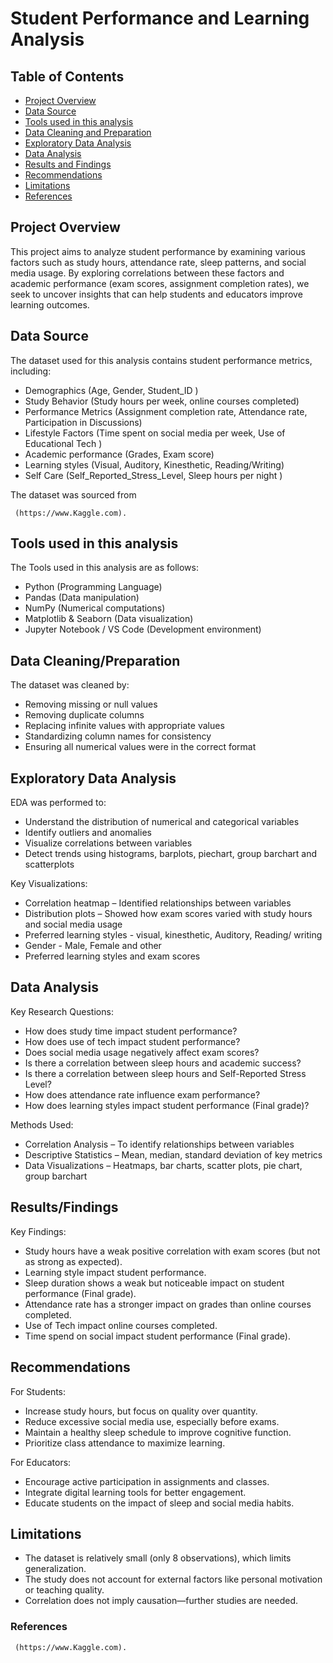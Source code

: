 # Student Performance and Learning Analysis 

## Table of Contents

- [Project Overview](#project-overview)
- [Data Source](#data-source)
- [Tools used in this analysis](#tools-used-in-this-analysis)
- [Data Cleaning and Preparation](#data-cleaning-and-preparation)
- [Exploratory Data Analysis](#exploratory-data-analysis)
- [Data Analysis](#data-analysis)
- [Results and Findings](#results-and-findings)
- [Recommendations](#recommendations)
- [Limitations](#limitations)
- [References](#references)

## Project Overview

This project aims to analyze student performance by examining various factors such as study hours, attendance rate, sleep patterns, and social media usage. By exploring correlations between these factors and academic performance (exam scores, assignment completion rates), we seek to uncover insights that can help students and educators improve learning outcomes.

## Data Source
The dataset used for this analysis contains student performance metrics, including:
- Demographics (Age, Gender, Student_ID  )
- Study Behavior (Study hours per week, online courses completed)
- Performance Metrics (Assignment completion rate, Attendance rate, Participation in Discussions)
- Lifestyle Factors (Time spent on social media per week, Use of Educational Tech )
- Academic performance (Grades, Exam score)
- Learning styles (Visual, Auditory, Kinesthetic, Reading/Writing)
- Self Care (Self_Reported_Stress_Level, Sleep hours per night )
  
The dataset was sourced from 
```
 (https://www.Kaggle.com).
```

## Tools used in this analysis
The Tools used in this analysis are as follows:
- Python (Programming Language)
- Pandas (Data manipulation)
- NumPy (Numerical computations)
- Matplotlib & Seaborn (Data visualization)
- Jupyter Notebook / VS Code (Development environment)

## Data Cleaning/Preparation 
The dataset was cleaned by:
- Removing missing or null values
- Removing duplicate columns 
- Replacing infinite values with appropriate values
- Standardizing column names for consistency
- Ensuring all numerical values were in the correct format

## Exploratory Data Analysis
EDA was performed to:
- Understand the distribution of numerical and categorical variables
- Identify outliers and anomalies
- Visualize correlations between variables
- Detect trends using histograms, barplots, piechart, group barchart and scatterplots

Key Visualizations:
- Correlation heatmap – Identified relationships between variables
- Distribution plots – Showed how exam scores varied with study hours and social media usage
- Preferred learning styles - visual, kinesthetic, Auditory, Reading/ writing
- Gender - Male, Female and other
- Preferred learning styles and exam scores 

## Data Analysis
Key Research Questions:
- How does study time impact student performance?
- How does use of tech impact student performance?
- Does social media usage negatively affect exam scores?
- Is there a correlation between sleep hours and academic success?
- Is there a correlation between sleep hours and Self-Reported Stress Level?
- How does attendance rate influence exam performance?
- How does learning styles impact student performance (Final grade)?

Methods Used:
- Correlation Analysis – To identify relationships between variables
- Descriptive Statistics – Mean, median, standard deviation of key metrics
- Data Visualizations – Heatmaps, bar charts, scatter plots, pie chart, group barchart

## Results/Findings
Key Findings:
- Study hours have a weak positive correlation with exam scores (but not as strong as expected).
- Learning style impact student performance.
- Sleep duration shows a weak but noticeable impact on student performance (Final grade).
- Attendance rate has a stronger impact on grades than online courses completed.
- Use of Tech impact online courses completed.
- Time spend on social impact student performance (Final grade).

## Recommendations
For Students:
- Increase study hours, but focus on quality over quantity.
- Reduce excessive social media use, especially before exams.
- Maintain a healthy sleep schedule to improve cognitive function.
- Prioritize class attendance to maximize learning.

For Educators:
- Encourage active participation in assignments and classes.
- Integrate digital learning tools for better engagement.
- Educate students on the impact of sleep and social media habits.

## Limitations
- The dataset is relatively small (only 8 observations), which limits generalization.
- The study does not account for external factors like personal motivation or teaching quality.
- Correlation does not imply causation—further studies are needed.

### References
```
 (https://www.Kaggle.com).
```

